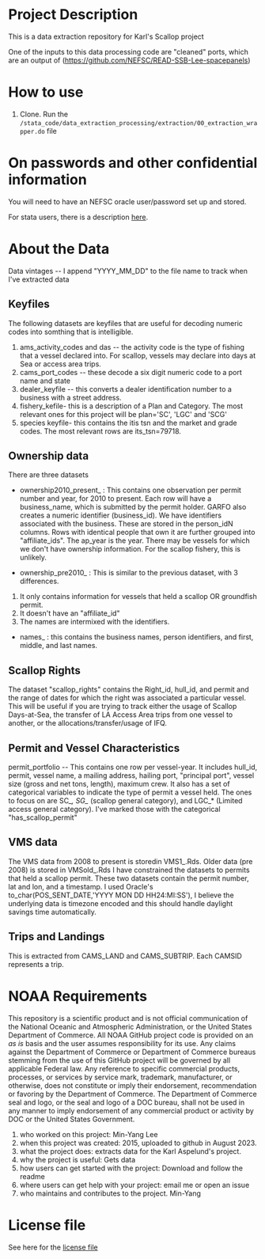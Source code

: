 # Project Description
This is a data extraction repository for Karl's Scallop project


One of the inputs to this data processing code are "cleaned" ports, which are an output of (https://github.com/NEFSC/READ-SSB-Lee-spacepanels)
# How to use
1. Clone. Run the ``/stata_code/data_extraction_processing/extraction/00_extraction_wrapper.do`` file

# On passwords and other confidential information

You will need to have an NEFSC oracle user/password set up and stored.

For stata users, there is a description [here](/documentation/project_logistics.md). 


# About the Data 

Data vintages -- I append "YYYY_MM_DD"  to the file name to track when I've extracted data

## Keyfiles

The following datasets are keyfiles that are useful for decoding numeric codes into somthing that is intelligible.

1.  ams_activity_codes and das -- the activity code is the type of fishing that a vessel declared into.  For scallop, vessels may declare into days at Sea or access area trips.   
2.  cams_port_codes -- these decode a six digit numeric code to a port name and state
3.  dealer_keyfile -- this converts a dealer identification number to a business with a street address.
4.  fishery_kefile- this is a description of a Plan and Category. The most relevant ones for this project will be plan='SC', 'LGC' and  'SCG'
5.  species keyfile- this contains the itis tsn and the market and grade codes. The most relevant rows are its_tsn=79718.


## Ownership data

There are three datasets

* ownership2010_present_ : This contains one observation per permit number and year, for 2010 to present.  Each row will have a business_name, which is submitted by the permit holder.  GARFO also creates a numeric identifier (business_id).  We have identifiers associated with the business. These are stored in the person_idN columns.  Rows with identical people that own it are further grouped into "affiliate_ids".  The ap_year is the year.  There may be vessels for which we don't have ownership information. For the scallop fishery, this is unlikely.

* ownership_pre2010_ : This is similar to the previous dataset, with 3 differences. 
1.  It only contains information for vessels that held a scallop OR groundfish permit. 
2.  It doesn't have an "affiliate_id"
3.  The names are intermixed with the identifiers.	


* names_ : this contains the business names, person identifiers, and first, middle, and last names.


## Scallop Rights

The dataset "scallop_rights" contains the 
	Right_id, hull_id, and permit and the range of dates for which the right was associated a particular vessel.  This will be useful if you are trying to track either the usage of Scallop Days-at-Sea, the transfer of LA Access Area trips from one vessel to another, or the allocations/transfer/usage of IFQ.


## Permit and Vessel Characteristics

permit_portfolio -- 
	This contains one row per vessel-year. It includes hull_id, permit, vessel name, a mailing address, hailing port, "principal port", vessel size (gross and net tons, length), maximum crew.  It also has a set of categorical variables to indicate the type of permit a vessel held.  The ones to focus on are SC_*, SG_* (scallop general category), and LGC_* (Limited access general category).  I've marked those with the categorical "has_scallop_permit"

## VMS data

The VMS data from 2008 to present is storedin VMS1_.Rds.  Older data (pre 2008) is stored in VMSold_.Rds  I have constrained the datasets to permits that held a scallop permit.
These two datasets contain the permit number, lat and lon, and a timestamp. I used Oracle's to_char(POS_SENT_DATE,'YYYY MON DD HH24:MI:SS'), I believe the underlying data is timezone encoded and this should handle daylight savings time automatically.







## Trips and Landings
This is extracted from CAMS_LAND and CAMS_SUBTRIP.  Each CAMSID represents a trip.  



# NOAA Requirements
This repository is a scientific product and is not official communication of the National Oceanic and Atmospheric Administration, or the United States Department of Commerce. All NOAA GitHub project code is provided on an *as is* basis and the user assumes responsibility for its use. Any claims against the Department of Commerce or Department of Commerce bureaus stemming from the use of this GitHub project will be governed by all applicable Federal law. Any reference to specific commercial products, processes, or services by service mark, trademark, manufacturer, or otherwise, does not constitute or imply their endorsement, recommendation or favoring by the Department of Commerce. The Department of Commerce seal and logo, or the seal and logo of a DOC bureau, shall not be used in any manner to imply endorsement of any commercial product or activity by DOC or the United States Government.


1. who worked on this project:  Min-Yang Lee
1. when this project was created: 2015, uploaded to github in August 2023. 
1. what the project does: extracts data for the Karl Aspelund's project.
1. why the project is useful:  Gets data 
1. how users can get started with the project: Download and follow the readme
1. where users can get help with your project:  email me or open an issue
1. who maintains and contributes to the project. Min-Yang

# License file
See here for the [license file](License.txt)

